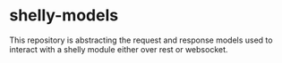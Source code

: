 # shelly-models

This repository is abstracting the request and response models used to interact with a shelly module either over rest or websocket.

